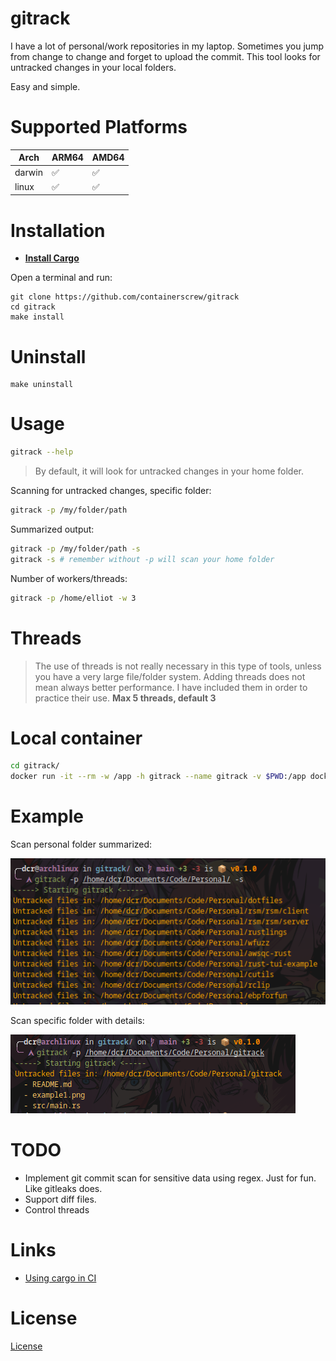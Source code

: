# gitrack

I have a lot of personal/work repositories in my laptop. Sometimes you jump from change to change and forget to upload the commit. This tool looks for untracked changes in your local folders.

Easy and simple.

# Supported Platforms

| Arch   | ARM64 | AMD64 |
|--------|-------|-------|
| darwin | ✅     | ✅   |
| linux  | ✅     | ✅   |

# Installation

* **[Install Cargo](https://rustup.rs/)**

Open a terminal and run:

```shell
git clone https://github.com/containerscrew/gitrack
cd gitrack
make install
```

# Uninstall

```shell
make uninstall
```

# Usage

```bash
gitrack --help
```

> By default, it will look for untracked changes in your home folder.

Scanning for untracked changes, specific folder:

```bash
gitrack -p /my/folder/path
```

Summarized output:

```bash
gitrack -p /my/folder/path -s
gitrack -s # remember without -p will scan your home folder
```

Number of workers/threads:

```bash
gitrack -p /home/elliot -w 3
```

# Threads

> The use of threads is not really necessary in this type of tools, unless you have a very large file/folder system. Adding threads does not mean always better performance. I have included them in order to practice their use. **Max 5 threads, default 3**

# Local container

```bash
cd gitrack/
docker run -it --rm -w /app -h gitrack --name gitrack -v $PWD:/app docker.io/rust:1.80.1-slim-bullseye
```

# Example

Scan personal folder summarized:

![example1](img/example1.png)

Scan specific folder with details:

![example2](img/example2.png)

# TODO

* Implement git commit scan for sensitive data using regex. Just for fun. Like gitleaks does.
* Support diff files.
* Control threads

# Links

* [Using cargo in CI](https://doc.rust-lang.org/cargo/guide/continuous-integration.html)

# License

[License](./LICENSE)
